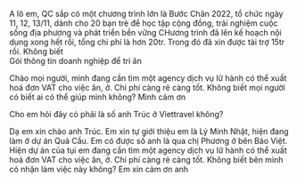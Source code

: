 A lô em,
QC sắp có một chương trình lớn là Bước Chân 2022, tổ chức ngày 11, 12, 13/11, dành cho 20 bạn trẻ để học tập cộng đồng, trải nghiệm cuộc sống địa phương và phát triển bền vững
CHương trình đã lên kế hoạch nội dung xong hết rồi, tổng chi phí là hơn 20tr. Trong đó đã xin được tài trợ 15tr rồi. Không biết  
Gói thông tin doanh nghiệp để tri ân

Chào mọi người, mình đang cần tìm một agency dịch vụ lữ hành có thể xuất hoá đơn VAT cho việc ăn, ở. Chi phí càng rẻ càng tốt. Không biết mọi người có biết ai có thể giúp mình không? Mình cảm ơn

Cho em hỏi đây có phải là số anh Trúc ở Viettravel không?

Dạ em xin chào anh Trúc. Em xin tự giới thiệu em là Lý Minh Nhật, hiện đang làm ở dự án Quả Cầu. Em có được số anh là qua chị Phương ở bên Bảo Việt. Hiện dự án của tụi em đang cần tìm một agency dịch vụ lữ hành có thể xuất hoá đơn VAT cho việc ăn, ở. Chi phí càng rẻ càng tốt. Không biết bên mình có nhận làm việc này không? Em xin cảm ơn anh